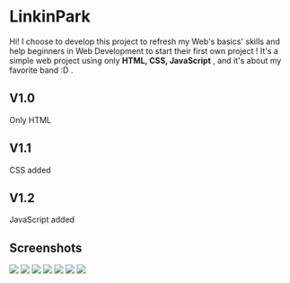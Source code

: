 # LinkinPark

Hi! I choose to develop this project to refresh my Web's basics' skills and help beginners in Web Development to start their first own project ! It's a simple web project using only **HTML, CSS, JavaScript** , and it's about my favorite band :D .

## V1.0
Only HTML

## V1.1
CSS added

## V1.2
JavaScript added

## Screenshots 

<img src="screenshots/home1.PNG"/>
<img src="screenshots/home2.PNG"/>
<img src="screenshots/store1.PNG"/>
<img src="screenshots/store2.PNG"/>
<img src="screenshots/store3.PNG"/>
<img src="screenshots/about1.PNG"/>
<img src="screenshots/about2.PNG"/>




